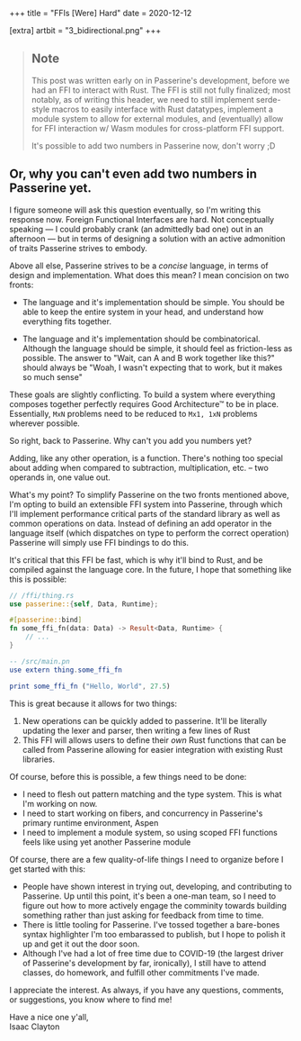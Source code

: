 +++
title = "FFIs [Were] Hard"
date = 2020-12-12

[extra]
artbit = "3_bidirectional.png"
+++

> ## Note
> This post was written early on in Passerine's development, before we had an FFI to interact with Rust. The FFI is still not fully finalized; most notably, as of writing this header, we need to still implement serde-style macros to easily interface with Rust datatypes, implement a module system to allow for external modules, and (eventually) allow for FFI interaction w/ Wasm modules for cross-platform FFI support.
>
> It's possible to add two numbers in Passerine now, don't worry ;D

## Or, why you can't even add two numbers in Passerine yet.

I figure someone will ask this question eventually, so I'm writing this response now. Foreign Functional Interfaces are hard. Not conceptually speaking — I could probably crank (an admittedly bad one) out in an afternoon — but in terms of designing a solution with an active admonition of traits Passerine strives to embody.

Above all else, Passerine strives to be a *concise* language, in terms of design and implementation. What does this mean? I mean concision on two fronts:

- The language and it's implementation should be simple. You should be able to keep the entire system in your head, and understand how everything fits together.

- The language and it's implementation should be combinatorical. Although the language should be simple, it should feel as friction-less as possible. The answer to "Wait, can A and B work together like this?" should always be "Woah, I wasn't expecting that to work, but it makes so much sense"

These goals are slightly conflicting. To build a system where everything composes together perfectly requires Good Architecture™ to be in place. Essentially, `MxN` problems need to be reduced to `Mx1, 1xN` problems wherever possible.

So right, back to Passerine. Why can't you add you numbers yet?

Adding, like any other operation, is a function. There's nothing too special about adding when compared to subtraction, multiplication, etc. – two operands in, one value out.

What's my point? To simplify Passerine on the two fronts mentioned above, I'm opting to build an extensible FFI system into Passerine, through which I'll implement performance critical parts of the standard library as well as common operations on data. Instead of defining an add operator in the language itself (which dispatches on type to perform the correct operation) Passerine will simply use FFI bindings to do this.

It's critical that this FFI be fast, which is why it'll bind to Rust, and be compiled against the language core. In the future, I hope that something like this is possible:

```rust
// /ffi/thing.rs
use passerine::{self, Data, Runtime};

#[passerine::bind]
fn some_ffi_fn(data: Data) -> Result<Data, Runtime> {
    // ...
}
```

```elm
-- /src/main.pn
use extern thing.some_ffi_fn

print some_ffi_fn ("Hello, World", 27.5)
```

This is great because it allows for two things:

1. New operations can be quickly added to passerine. It'll be literally updating the lexer and parser, then writing a few lines of Rust
2. This FFI will allows users to define their *own* Rust functions that can be called from Passerine allowing for easier integration with existing Rust libraries.

Of course, before this is possible, a few things need to be done:

- I need to flesh out pattern matching and the type system. This is what I'm working on now.
- I need to start working on fibers, and concurrency in Passerine's primary runtime environment, Aspen
- I need to implement a module system, so using scoped FFI functions feels like using yet another Passerine module

Of course, there are a few quality-of-life things I need to organize before I get started with this:

- People have shown interest in trying out, developing, and contributing to Passerine. Up until this point, it's been a one-man team, so I need to figure out how to more actively engage the comminity towards building something rather than just asking for feedback from time to time.
- There is little tooling for Passerine. I've tossed together a bare-bones syntax highlighter I'm too embarassed to publish, but I hope to polish it up and get it out the door soon.
- Although I've had a lot of free time due to COVID-19 (the largest driver of Passerine's development by far, ironically), I still have to attend classes, do homework, and fulfill other commitments I've made.

I appreciate the interest. As always, if you have any questions, comments, or suggestions, you know where to find me!

Have a nice one y'all,  
Isaac Clayton
